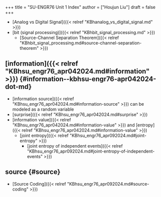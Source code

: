 +++
title = "SU-ENGR76 Unit 1 Index"
author = ["Houjun Liu"]
draft = false
+++

-   [Analog vs Digital Signal]({{< relref "KBhanalog_vs_digital_signal.md" >}})
-   [bit (signal processing)]({{< relref "KBhbit_signal_processing.md" >}})
    -   [Source-Channel Separation Theorem]({{< relref "KBhbit_signal_processing.md#source-channel-separation-theorem" >}})


## [information]({{< relref "KBhsu_engr76_apr042024.md#information" >}}) {#information--kbhsu-engr76-apr042024-dot-md}

-   [information source]({{< relref "KBhsu_engr76_apr042024.md#information-source" >}}) can be modeled as a random variable
-   [surprise]({{< relref "KBhsu_engr76_apr042024.md#surprise" >}})
-   [information value]({{< relref "KBhsu_engr76_apr042024.md#information-value" >}}) and [entropy]({{< relref "KBhsu_engr76_apr042024.md#information-value" >}})
    -   [joint entropy]({{< relref "KBhsu_engr76_apr092024.md#joint-entropy" >}})
        -   [joint entropy of independent events]({{< relref "KBhsu_engr76_apr092024.md#joint-entropy-of-independent-events" >}})


## source {#source}

-   [Source Coding]({{< relref "KBhsu_engr76_apr092024.md#source-coding" >}})
